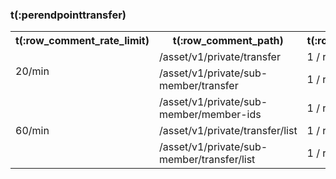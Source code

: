### t(:perendpointtransfer)
<table class="custom_table">
    <tr>
        <th>t(:row_comment_rate_limit)</th>
        <th>t(:row_comment_path)</th>
        <th>t(:row_comment_consume)</th>
    </tr>
    <tr>
        <td rowspan="2">20/min</td>
        <td>/asset/v1/private/transfer </td>
        <td>1 / request</td>
    </tr>
    <tr>
        <td>/asset/v1/private/sub-member/transfer </td>
        <td>1 / request</td>
    </tr>
    <tr>
        <td rowspan="3">60/min</td>
        <td>/asset/v1/private/sub-member/member-ids </td>
        <td>1 / request</td>
    </tr>
    <tr>
        <td>/asset/v1/private/transfer/list </td>
        <td>1 / request</td>
    </tr>
    <tr>
        <td>/asset/v1/private/sub-member/transfer/list </td>
        <td>1 / request</td>
    </tr>
</table>
